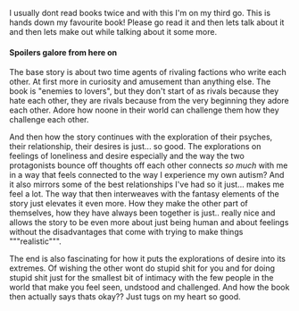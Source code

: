 I usually dont read books twice and with this I'm on my third go. This is hands down my favourite book!
Please go read it and then lets talk about it and then lets make out while talking about it some more.
#### Spoilers galore from here on
The base story is about two time agents of rivaling factions who write each other. At first more in curiosity and amusement than anything else. The book is "enemies to lovers", but they don't start of as rivals because they hate each other, they are rivals because from the very beginning they adore each other. Adore how noone in their world can challenge them how they challenge each other.

And then how the story continues with the exploration of their psyches, their relationship, their desires is just... so good. The explorations on feelings of loneliness and desire especially and the way the two protagonists bounce off thoughts off each other connects *so much* with me in a way that feels connected to the way I experience my own autism? And it also mirrors some of the best relationships I've had so it just... makes me feel a lot. The way that then interweaves with the fantasy elements of the story just elevates it even more. How they make the other part of themselves, how they have always been together is just.. really nice and allows the story to be even more about just being human and about feelings without the disadvantages that come with trying to make things """realistic""".

The end is also fascinating for how it puts the explorations of desire into its extremes. Of wishing the other wont do stupid shit for you and for doing stupid shit just for the smallest bit of intimacy with the few people in the world that make you feel seen, undstood and challenged. And how the book then actually says thats okay?? Just tugs on my heart so good.
